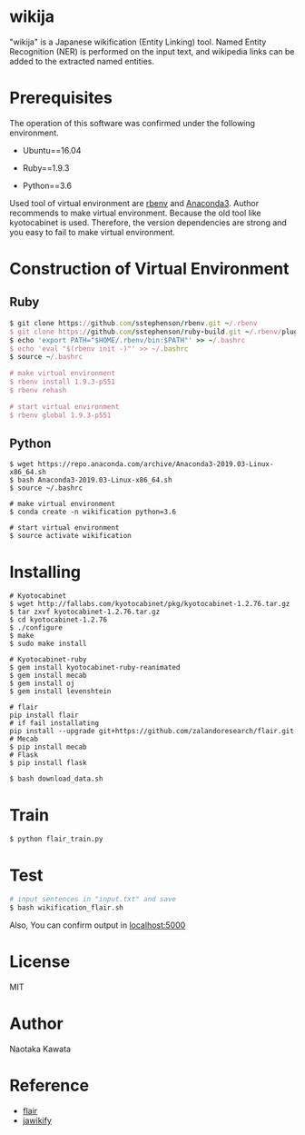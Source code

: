# wikija

"wikija" is a Japanese wikification (Entity Linking) tool. Named Entity Recognition (NER) is performed on the input text, and wikipedia links can be added to the extracted named entities.



# Prerequisites

The operation of this software was confirmed under the following environment.

- Ubuntu==16.04

- Ruby==1.9.3

- Python==3.6

Used tool of virtual environment are [rbenv](https://github.com/rbenv/rbenv) and [Anaconda3](https://www.anaconda.com/distribution/). Author recommends to make virtual environment. Because the old tool like kyotocabinet is used. Therefore, the version dependencies are strong and you easy to fail to make virtual environment.



# Construction of Virtual Environment



## Ruby

```ruby
$ git clone https://github.com/sstephenson/rbenv.git ~/.rbenv
$ git clone https://github.com/sstephenson/ruby-build.git ~/.rbenv/plugins/ruby-build
$ echo 'export PATH="$HOME/.rbenv/bin:$PATH"' >> ~/.bashrc
$ echo 'eval "$(rbenv init -)"' >> ~/.bashrc
$ source ~/.bashrc

# make virtual environment
$ rbenv install 1.9.3-p551
$ rbenv rehash

# start virtual environment
$ rbenv global 1.9.3-p551
```



## Python

```shell
$ wget https://repo.anaconda.com/archive/Anaconda3-2019.03-Linux-x86_64.sh
$ bash Anaconda3-2019.03-Linux-x86_64.sh
$ source ~/.bashrc

# make virtual environment
$ conda create -n wikification python=3.6

# start virtual environment
$ source activate wikification
```



# Installing

```shell
# Kyotocabinet
$ wget http://fallabs.com/kyotocabinet/pkg/kyotocabinet-1.2.76.tar.gz
$ tar zxvf kyotocabinet-1.2.76.tar.gz
$ cd kyotocabinet-1.2.76
$ ./configure
$ make
$ sudo make install

# Kyotocabinet-ruby
$ gem install kyotocabinet-ruby-reanimated
$ gem install mecab
$ gem install oj
$ gem install levenshtein

# flair
pip install flair
# if fail installating
pip install --upgrade git+https://github.com/zalandoresearch/flair.git
# Mecab
$ pip install mecab
# Flask
$ pip install flask

$ bash download_data.sh
```

 # Train

```shell
$ python flair_train.py
```



# Test

```bash
# input sentences in "input.txt" and save
$ bash wikification_flair.sh
```

Also, You can confirm output in [localhost:5000](localhost:5000)



# License

MIT



# Author

Naotaka Kawata



# Reference

- [flair](https://github.com/flairNLP/flair)
- [jawikify](https://github.com/conditional/jawikify)

